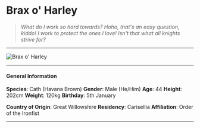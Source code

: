 # Brax o' Harley

>*What do I work so hard towards? Hoho, that's an easy question, kiddo! I work to protect the ones I love! Isn't that what all knights strive for?*

___
![](https://i.imgur.com/nMv0FtY.png "Brax o' Harley")

___

#### General Information

**Species**: Cath (Havana Brown)
**Gender**: Male (He/Him)
**Age**: 44
**Height**: 202cm
**Weight**: 120kg
**Birthday**: 5th January

**Country of Origin**: Great Willowshire
**Residency**: Carisellia
**Affiliation**: Order of the Ironfist

___


